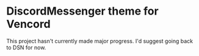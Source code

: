 # DiscordMessenger theme for Vencord
This project hasn't currently made major progress. I'd suggest going back to DSN for now.

